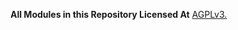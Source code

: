 **All Modules in this Repository Licensed At** [AGPLv3.](https://www.gnu.org/licenses/agpl-3.0.html)
